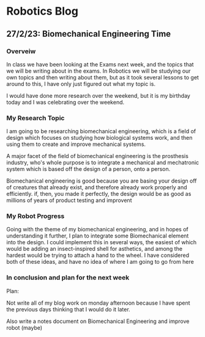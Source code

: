# Robotics Blog 

## 27/2/23: Biomechanical Engineering Time

### Overveiw

In class we have been looking at the Exams next week, and the topics that we will be writing about in the exams. In Robotics we will be studying our own topics and then writing about them, but as it took several lessons to get around to this, I have only just figured out what my topic is.

I would have done more research over the weekend, but it is my birthday today and I was celebrating over the weekend.

### My Research Topic

I am going to be researching biomechanical engineering, which is a field of design which focuses on studying how biological systems work, and then using them to create and improve mechanical systems.

A major facet of the field of biomechanical engineering is the prosthesis industry, who's whole purpose is to integrate a mechanical and mechatronic system which is based off the design of a person, onto a person.

Biomechanical engineering is good because you are basing your design off of creatures that already exist, and therefore already work properly and efficiently. if, then, you made it perfectly, the design would be as good as millions of years of product testing and improvent

### My Robot Progress

Going with the theme of my biomechanical engineering, and in hopes of understanding it further, I plan to integrate some Biomechanical element into the design. I could implement this in several ways, the easiest of which would be adding an insect-inspired shell for asthetics, and among the hardest would be trying to attach a hand to the wheel. I have considered both of these ideas, and have no idea of where I am going to go from here


### In conclusion and plan for the next week

Plan:

Not write all of my blog work on monday afternoon because I have spent the previous days thinking that I would do it later.

Also write a notes document on Biomechanical Engineering and improve robot (maybe)
